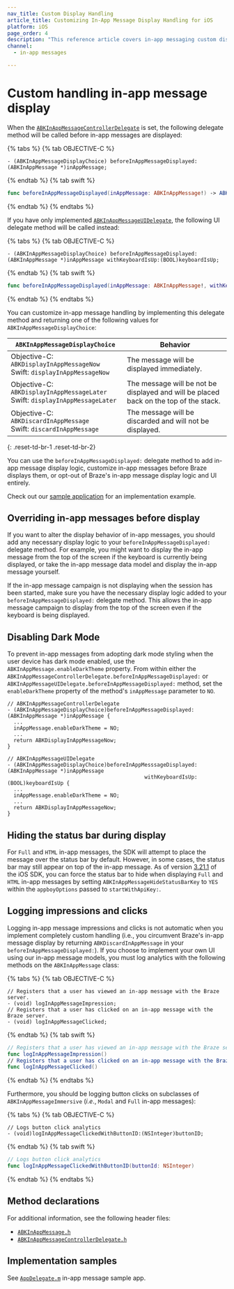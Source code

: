 ```yaml
---
nav_title: Custom Display Handling
article_title: Customizing In-App Message Display Handling for iOS
platform: iOS
page_order: 4
description: "This reference article covers in-app messaging custom display handling for your iOS application."
channel:
  - in-app messages

---
```


# Custom handling in-app message display

When the [`ABKInAppMessageControllerDelegate`][16] is set, the following delegate method will be called before in-app messages are displayed:

{% tabs %}
{% tab OBJECTIVE-C %}

```objc
- (ABKInAppMessageDisplayChoice) beforeInAppMessageDisplayed:(ABKInAppMessage *)inAppMessage;
```

{% endtab %}
{% tab swift %}

```swift
func beforeInAppMessageDisplayed(inAppMessage: ABKInAppMessage!) -> ABKInAppMessageDisplayChoice
```

{% endtab %}
{% endtabs %}

If you have only implemented [`ABKInAppMessageUIDelegate`][34], the following UI delegate method will be called instead:

{% tabs %}
{% tab OBJECTIVE-C %}

```objc
- (ABKInAppMessageDisplayChoice) beforeInAppMessageDisplayed:(ABKInAppMessage *)inAppMessage withKeyboardIsUp:(BOOL)keyboardIsUp;
```

{% endtab %}
{% tab swift %}

```swift
func beforeInAppMessageDisplayed(inAppMessage: ABKInAppMessage!, withKeyboardIsUp keyboardIsUp: Bool) -> ABKInAppMessageDisplayChoice
```

{% endtab %}
{% endtabs %}

You can customize in-app message handling by implementing this delegate method and returning one of the following values for `ABKInAppMessageDisplayChoice`:

| `ABKInAppMessageDisplayChoice` | Behavior |
| -------------------------- | -------- |
| Objective-C: `ABKDisplayInAppMessageNow`<br>Swift: `displayInAppMessageNow` | The message will be displayed immediately. |
| Objective-C: `ABKDisplayInAppMessageLater`<br>Swift: `displayInAppMessageLater` | The message will be not be displayed and will be placed back on the top of the stack. |
| Objective-C: `ABKDiscardInAppMessage`<br>Swift: `discardInAppMessage`| The message will be discarded and will not be displayed. |
{: .reset-td-br-1 .reset-td-br-2}

You can use the `beforeInAppMessageDisplayed:` delegate method to add in-app message display logic, customize in-app messages before Braze displays them, or opt-out of Braze's in-app message display logic and UI entirely.

Check out our [sample application][36] for an implementation example.

## Overriding in-app messages before display

If you want to alter the display behavior of in-app messages, you should add any necessary display logic to your `beforeInAppMessageDisplayed:` delegate method. For example, you might want to display the in-app message from the top of the screen if the keyboard is currently being displayed, or take the in-app message data model and display the in-app message yourself.

If the in-app message campaign is not displaying when the session has been started, make sure you have the necessary display logic added to your `beforeInAppMessageDisplayed:` delegate method. This allows the in-app message campaign to display from the top of the screen even if the keyboard is being displayed.

## Disabling Dark Mode

To prevent in-app messages from adopting dark mode styling when the user device has dark mode enabled, use the `ABKInAppMessage.enableDarkTheme` property. From within either the `ABKInAppMessageControllerDelegate.beforeInAppMessageDisplayed:` or `ABKInAppMessageUIDelegate.beforeInAppMessageDisplayed:` method, set the `enableDarkTheme` property of the method's `inAppMessage` parameter to `NO`.

```objc
// ABKInAppMessageControllerDelegate
- (ABKInAppMessageDisplayChoice)beforeInAppMessageDisplayed:(ABKInAppMessage *)inAppMessage {
  ...
  inAppMessage.enableDarkTheme = NO;
  ...
  return ABKDisplayInAppMessageNow;
}

// ABKInAppMessageUIDelegate
- (ABKInAppMessageDisplayChoice)beforeInAppMesssageDisplayed:(ABKInAppMessage *)inAppMessage
                                            withKeyboardIsUp:(BOOL)keyboardIsUp {
  ...
  inAppMessage.enableDarkTheme = NO;
  ...
  return ABKDisplayInAppMessageNow;
}
```

## Hiding the status bar during display

For `Full` and `HTML` in-app messages, the SDK will attempt to place the message over the status bar by default. However, in some cases, the status bar may still appear on top of the in-app message. As of version [3.21.1](https://github.com/Appboy/appboy-ios-sdk/blob/master/CHANGELOG.md#3211) of the iOS SDK, you can force the status bar to hide when displaying `Full` and `HTML` in-app messages by setting `ABKInAppMessageHideStatusBarKey` to `YES` within the `appboyOptions` passed to `startWithApiKey:`.

## Logging impressions and clicks

Logging in-app message impressions and clicks is not automatic when you implement completely custom handling (i.e., you circumvent Braze's in-app message display by returning `ABKDiscardInAppMessage` in your `beforeInAppMessageDisplayed:`). If you choose to implement your own UI using our in-app message models, you must log analytics with the following methods on the `ABKInAppMessage` class:

{% tabs %}
{% tab OBJECTIVE-C %}

```objc
// Registers that a user has viewed an in-app message with the Braze server.
- (void) logInAppMessageImpression;
// Registers that a user has clicked on an in-app message with the Braze server.
- (void) logInAppMessageClicked;
```

{% endtab %}
{% tab swift %}

```swift
// Registers that a user has viewed an in-app message with the Braze server.
func logInAppMessageImpression()
// Registers that a user has clicked on an in-app message with the Braze server.
func logInAppMessageClicked()
```

{% endtab %}
{% endtabs %}

Furthermore, you should be logging button clicks on subclasses of `ABKInAppMessageImmersive` (*i.e*., `Modal` and `Full` in-app messages):

{% tabs %}
{% tab OBJECTIVE-C %}

```objc
// Logs button click analytics
- (void)logInAppMessageClickedWithButtonID:(NSInteger)buttonID;
```

{% endtab %}
{% tab swift %}

```swift
// Logs button click analytics
func logInAppMessageClickedWithButtonID(buttonId: NSInteger)
```

{% endtab %}
{% endtabs %}

## Method declarations

For additional information, see the following header files:

- [`ABKInAppMessage.h`][14]
- [`ABKInAppMessageControllerDelegate.h`][16]

## Implementation samples

See [`AppDelegate.m`][36] in-app message sample app.


[16]: https://github.com/Appboy/appboy-ios-sdk/blob/master/AppboyKit/include/ABKInAppMessageControllerDelegate.h
[36]: https://github.com/Appboy/appboy-ios-sdk/blob/master/Samples/InAppMessage/BrazeInAppMessageSample/BrazeInAppMessageSample/AppDelegate.m
[34]: https://github.com/Appboy/appboy-ios-sdk/blob/master/AppboyUI/ABKInAppMessage/ABKInAppMessageUIDelegate.h
[14]: https://github.com/Appboy/appboy-ios-sdk/blob/master/AppboyKit/include/ABKInAppMessage.h

